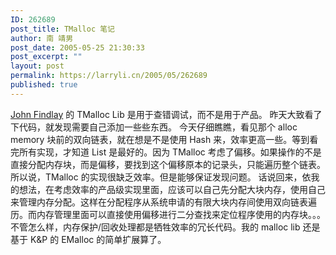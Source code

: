 ```yaml
---
ID: 262689
post_title: TMalloc 笔记
author: 南 靖男
post_date: 2005-05-25 21:30:33
post_excerpt: ""
layout: post
permalink: https://larryli.cn/2005/05/262689
published: true
---
```

<a href="http://www.john.findlay1.btinternet.co.uk">John Findlay</a> 的 TMalloc Lib 是用于查错调试，而不是用于产品。
昨天大致看了下代码，就发现需要自己添加一些些东西。
今天仔细瞧瞧，看见那个 alloc memory 块前的双向链表，就在想是不是使用 Hash 来，效率更高一些。等到看完所有实现，才知道 List 是最好的。因为 TMalloc 考虑了偏移。如果操作的不是直接分配内存块，而是偏移，要找到这个偏移原本的记录头，只能遍历整个链表。
所以说，TMalloc 的实现很缺乏效率。但是能够保证发现问题。
话说回来，依我的想法，在考虑效率的产品级实现里面，应该可以自己先分配大块内存，使用自己来管理内存分配。这样在分配程序从系统申请的有限大块内存间使用双向链表遍历。而内存管理里面可以直接使用偏移进行二分查找来定位程序使用的内存块。。。
不管怎么样，内存保护/回收处理都是牺牲效率的冗长代码。我的 malloc lib 还是基于 K&amp;P 的 EMalloc 的简单扩展算了。